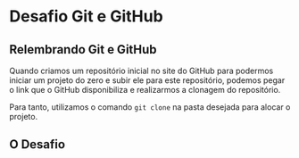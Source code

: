 # Desafio Git e GitHub

## Relembrando Git e GitHub

Quando criamos um repositório inicial no site do GitHub para podermos iniciar um projeto do zero e subir ele para este repositório, podemos pegar o link que o GitHub disponibiliza e realizarmos a clonagem do repositório.

Para tanto, utilizamos o comando `git clone` na pasta desejada para alocar o projeto.




## O Desafio

